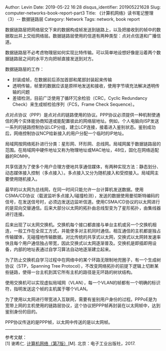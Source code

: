 Author: Levin
Date: 2019-05-22 16:28
disqus_identifier: 201905221628
Slug: computer-networks-book-report-part3
Title: 《计算机网络》读书笔记整理（3）-- 数据链路层
Category: Network
Tags: network, book report

数据链路层把网络层交下来的数据构成帧发送到链路上，以及把接收到的帧中的数据取出并上交给网络层。数据链路层使用的信道有两种类型：点对点信道和广播信道。

数据链路层不必考虑物理层如何实现比特传输。可以简单地设想好像是沿着两个数据链路层之间的水平方向把帧直接发送到对方。

数据链路层的工作：

* 封装成帧，在数据前后添加首部和尾部封装起来传输
* 透明传输，帧里的数据应该是原样地发送和接收，使用字节填充法解决透明传输的问题
* 差错检测，目前广泛使用了循环冗余检验（CRC，Cyclic Redundancy Check）来生成帧检验序列（FCS，Frame Check Sequence）。

点对点协议（PPP）是点对点的链路使用的协议。PPP协议必须提供一种机制使通信的两个实体能协商知道或能配置彼此的网络层地址。例如，个人电脑向ISP发送一系列的链路控制协议LCP分组，建立LCP连接，接着进入鉴别状态。鉴别成功后，网络控制协议NCP给新接入的用户分配一个临时的IP地址。

局域网按网络拓扑进行分类：星形网、环形网、总线网。局域网属于数据链路层的范围。在局域网中硬件地址又称为物理地址或MAC地址，48位，固化在网络适配器的ROM中。

共享信道为了使多个用户合理方便地共享通信媒体，有两种实现方法：静态划分、动态媒体接入控制（多点接入）。多点接入又分为随机接入和受控接入。局域网主要使用随机接入。

最早的以太网为总线网，在同一时间只能允许一台计算机发送数据。使用CSMA/CD协议（载波监听多点接入/碰撞检测），发送的数据使用曼彻斯特编码的信号，在发送信号时，必须边发送边监听信道。使用CSMA/CD协议的以太网进行的是双向交替通信。后来大部分以太网的拓扑由总线型变为了星形拓扑，由集线器进行连接。

后来出现了以太网交换机。交换机每个接口都直接与单台主机或另一个交换机相连，一般工作在全双工方式，并能使多对主机同时通信。相互通信的主机都是独占传输媒体，无碰撞地传输数据。对比传统的共享式以太网，交换式以太网转发速率快且每个用户通信独占带宽，因此交换式以太网逐渐普及。交换机是即插即用设备，内部的地址表通过自学习算法自动地逐渐建立起来。

为了防止交换机自学习过程中在网络中的某个环路无限制地兜圈子，有一个生成树协议（STP，Spanning Tree Protocol），不改变网络拓扑的前提下逻辑上切断某些链路，使得一台主机到其它所有主机的路径是无环路的树状结构。

使用交换机可以实现虚拟局域网（VLAN），每一个VLAN的帧都有一个明确的标识符，指明发送这个帧的主机属于哪个VLAN。

为了使用以太网进行带宽进入互联网，需要有鉴别用户身份的过程。PPPoE是为宽带上网的主机使用的链路层协议，这个协议把PPP帧再封装在以太网帧中，达到鉴别身份的目的。

PPP协议传送的是PPP帧，以太网中传送的是以太网帧。

---

参考文献：  
[1] 谢希仁. [计算机网络（第7版）](https://www.bicky.me/url.html#https://book.douban.com/subject/26960678/)[M]. 北京：电子工业出版社，2017.


